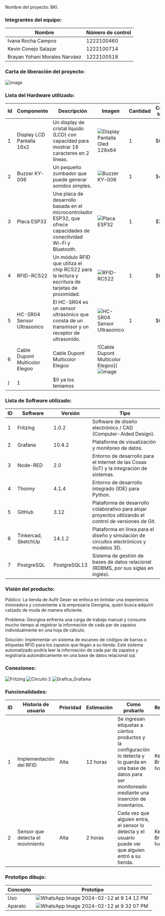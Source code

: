 Nombre del proyecto: BKI.

### Integrantes del equipo:
| Nombre                    | Número de control |
|---------------------------|---------------------------|
| Ivana Rocha Campos        | 1222100460                |
| Kevin Conejo Salazar      | 1222100714                |
| Brayan Yohani Morales Narváez | 1222100518            |

### Carta de liberación del proyecto:
![image](https://github.com/IvanaRocha/BKI/assets/135056237/1fbebe16-5561-4995-aa35-4f05f84b86f4)

### Lista del Hardware utilizado:



| Id | Componente                | Descripción                                                                                   | Imagen | Cantidad | Costo total |
|----|---------------------------|-----------------------------------------------------------------------------------------------|--------|----------|-------------|
| 1  | Display LCD Pantalla 16x2 | Un display de cristal líquido (LCD) con capacidad para mostrar 16 caracteres en 2 líneas.   | ![Display Pantalla Oled 128x64](https://github.com/IvanaRocha/BKI/assets/146135319/8b52da40-e069-480d-8f4e-2a88906091d6) | 1        | $60         |
| 2  | Buzzer KY-006             | Un pequeño zumbador que puede generar sonidos simples.                                       | ![Buzzer KY-006](https://github.com/IvanaRocha/BKI/assets/146135319/faba01e3-3def-4461-b62d-2f311f203af4) | 1        | $40         |
| 3  | Placa ESP32               | Una placa de desarrollo basada en el microcontrolador ESP32, que ofrece capacidades de conectividad Wi-Fi y Bluetooth.| ![Placa ESP32](https://github.com/IvanaRocha/BKI/assets/146135319/89069f67-27e2-4fdc-9318-fc14d64adab4) | 1 | $280   |
| 4  | RFID-RC522                | Un módulo RFID que utiliza el chip RC522 para la lectura y escritura de tarjetas de proximidad.| ![RFID-RC522](https://github.com/IvanaRocha/BKI/assets/146135319/d5b05b70-3f76-42f2-bb6d-fd9429632624) | 1     | $60    |
| 5  | HC-SR04 Sensor Ultrasonico| El HC-SR04 es un sensor ultrasónico que consta de un transmisor y un receptor de ultrasonido.| ![HC-SR04 Sensor Ultrasonico](https://github.com/IvanaRocha/BKI/assets/146135319/a1fe9111-ead2-452f-b3d1-d51312f3f0f8) | 1  | $64    |
| 6  | Cable Dupont Multicolor Elegoo                 | Cable Dupont Multicolor Elegoo | ![Cable Dupont Multicolor Elegoo](![image](https://github.com/IvanaRocha/BKI/assets/146135319/7d230318-3c68-41f1-b42d-70678812df70)
) | 1      | $0 ya los teniamos        |





### Lista de Software utilizado:

| ID | Software  | Versión | Tipo                                                                               |
|----|-----------|---------|------------------------------------------------------------------------------------|
| 1  | Fritzing  | 1.0.2   | Software de diseño electrónico / CAD (Computer-Aided Design).                      |
| 2  | Grafana   | 10.4.2  | Plataforma de visualización y monitoreo de datos.                                   |
| 3  | Node-RED  | 2.0     | Entorno de desarrollo para el Internet de las Cosas (IoT) y la integración de sistemas.|
| 4  | Thonny    | 4.1.4   | Entorno de desarrollo integrado (IDE) para Python.                                   |
| 5  | GitHub    | 3.12    | Plataforma de desarrollo colaborativo para alojar proyectos utilizando el control de versiones de Git. |
| 6  | Tinkercad, SketchUp | 14.1.2 | Plataforma en línea para el diseño y simulación de circuitos electrónicos y modelos 3D. |
| 7  | PostgreSQL| PostgreSQL13 | Sistema de gestión de bases de datos relacional (RDBMS, por sus siglas en inglés). |

### Visión del producto:

Público:
La tienda de Aufit Geser se enfoca en brindar una experiencia innovadora y conveniente a la empresaria Georgina, quien busca adquirir calzado de moda de manera eficiente.

Problema:
Georgina enfrenta una carga de trabajo manual y consume mucho tiempo al registrar la información de cada par de zapatos individualmente en una hoja de cálculo.

Solución:
Implementar un sistema de escaneo de códigos de barras o etiquetas RFID para los zapatos que llegan a su tienda. Este sistema automatizado podría leer la información de cada par de zapatos y registrarla automáticamente en una base de datos relacional sql.

### Conexiones:
![Fritzing](https://github.com/IvanaRocha/BKI/assets/146135319/bc273774-4dc5-461d-9442-bbf3920ef13f)
![Circuito 2](https://github.com/IvanaRocha/BKI/assets/146135319/73868d91-f22f-4255-8a65-43b9571fffea)
![Grafica_Grafama](https://github.com/IvanaRocha/BKI/assets/146135319/c2b30620-b588-4a46-8fb4-2027079dbfbb)


### Funcionalidades:

| ID | Historia de usuario | Prioridad | Estimación | Como probarlo | Responsable |
|----|---------------------|-----------|------------|---------------|-------------|
| 1  | Implementación del RFID | Alta | 12 horas | Se ingresan etiquetas a ciertos productos y la configuración lo detecta y lo guarda en una base de datos para ser monitoreado mediante una inserción de inventarios. | Kevin, Brayan e Ivana |
| 2  | Sensor que detecta el movimiento | Alta | 2 horas | Cada vez que alguien entra, el sensor lo detecta y el usuario puede ver que alguien entró a su tienda. | Kevin, Brayan e Ivana |

### Prototipo dibujo:
| Concepto | Prototipo |
|----------|-----------|
| Uso      | ![WhatsApp Image 2024-02-12 at 9 14 12 PM](https://github.com/BrayanYNm67/EquipoKBI/assets/135056237/0e9b5acc-e60c-47f5-97bc-aee0f3a0d0a8.png) |
| Aparato  | ![WhatsApp Image 2024-02-12 at 9 32 07 PM](https://github.com/BrayanYNm67/EquipoKBI/assets/135056237/1ca3decb-5d76-49ba-8366-4e07bc8e1905.png) |
